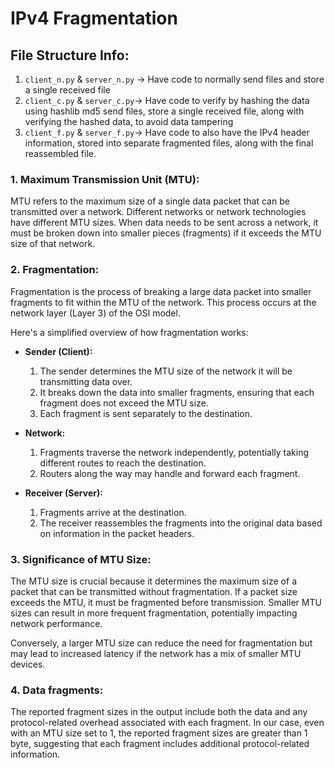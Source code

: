 # IPv4 Fragmentation

## File Structure Info:

1. `client_n.py` & `server_n.py` -> Have code to normally send files and store a single received file
2. `client_c.py` & `server_c.py`-> Have code to verify by hashing the data using hashlib md5 send files, store a single received file, along with verifying the hashed data, to avoid data tampering
3. `client_f.py` & `server_f.py`-> Have code to also have the IPv4 header information, stored into separate fragmented files, along with the final reassembled file.


### **1. Maximum Transmission Unit (MTU):**
MTU refers to the maximum size of a single data packet that can be transmitted over a network. Different networks or network technologies have different MTU sizes. When data needs to be sent across a network, it must be broken down into smaller pieces (fragments) if it exceeds the MTU size of that network.

### **2. Fragmentation:**
Fragmentation is the process of breaking a large data packet into smaller fragments to fit within the MTU of the network. This process occurs at the network layer (Layer 3) of the OSI model.

Here's a simplified overview of how fragmentation works:

- **Sender (Client):**
  1. The sender determines the MTU size of the network it will be transmitting data over.
  2. It breaks down the data into smaller fragments, ensuring that each fragment does not exceed the MTU size.
  3. Each fragment is sent separately to the destination.

- **Network:**
  1. Fragments traverse the network independently, potentially taking different routes to reach the destination.
  2. Routers along the way may handle and forward each fragment.

- **Receiver (Server):**
  1. Fragments arrive at the destination.
  2. The receiver reassembles the fragments into the original data based on information in the packet headers.

### **3. Significance of MTU Size:**
The MTU size is crucial because it determines the maximum size of a packet that can be transmitted without fragmentation. If a packet size exceeds the MTU, it must be fragmented before transmission. Smaller MTU sizes can result in more frequent fragmentation, potentially impacting network performance.

Conversely, a larger MTU size can reduce the need for fragmentation but may lead to increased latency if the network has a mix of smaller MTU devices.

### **4. Data fragments:**
The reported fragment sizes in the output include both the data and any protocol-related overhead associated with each fragment. In our case, even with an MTU size set to 1, the reported fragment sizes are greater than 1 byte, suggesting that each fragment includes additional protocol-related information.